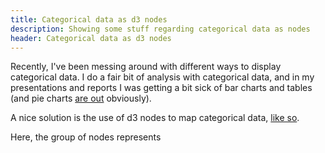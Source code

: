 ```yaml
---
title: Categorical data as d3 nodes
description: Showing some stuff regarding categorical data as nodes
header: Categorical data as d3 nodes
---
```


Recently, I've been messing around with different ways to display categorical data. I do a fair bit of analysis with categorical data, and in my presentations and reports I was getting a bit sick of bar charts and tables (and pie charts [are out](https://excelcharts.com/pie-charts-a-neverending-discussion) obviously). 

A nice solution is the use of d3 nodes to map categorical data, [like so](https://bl.ocks.org/bsuthersan/5a655c4922c7490ba1b933200b0d1b71). 

Here, the group of nodes represents 




  
